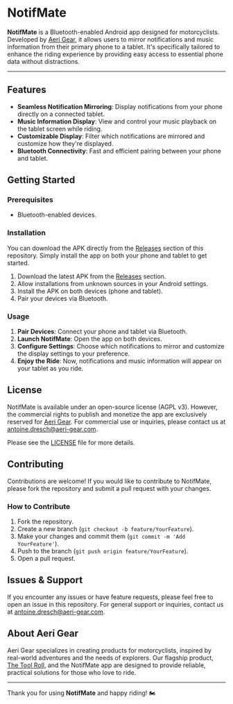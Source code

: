 # NotifMate

**NotifMate** is a Bluetooth-enabled Android app designed for motorcyclists. Developed by [Aeri Gear](https://aeri-gear.com/), it allows users to mirror notifications and music information from their primary phone to a tablet. It's specifically tailored to enhance the riding experience by providing easy access to essential phone data without distractions.

---

## Features

- **Seamless Notification Mirroring**: Display notifications from your phone directly on a connected tablet.
- **Music Information Display**: View and control your music playback on the tablet screen while riding.
- **Customizable Display**: Filter which notifications are mirrored and customize how they're displayed.
- **Bluetooth Connectivity**: Fast and efficient pairing between your phone and tablet.
  
## Getting Started

### Prerequisites

- Bluetooth-enabled devices.

### Installation

You can download the APK directly from the [Releases](#) section of this repository. Simply install the app on both your phone and tablet to get started.

1. Download the latest APK from the [Releases](#) section.
2. Allow installations from unknown sources in your Android settings.
3. Install the APK on both devices (phone and tablet).
4. Pair your devices via Bluetooth.

### Usage

1. **Pair Devices**: Connect your phone and tablet via Bluetooth.
2. **Launch NotifMate**: Open the app on both devices.
3. **Configure Settings**: Choose which notifications to mirror and customize the display settings to your preference.
4. **Enjoy the Ride**: Now, notifications and music information will appear on your tablet as you ride.

## License

NotifMate is available under an open-source license (AGPL v3). However, the commercial rights to publish and monetize the app are exclusively reserved for [Aeri Gear](https://aeri-gear.com/). For commercial use or inquiries, please contact us at [antoine.dresch@aeri-gear.com](mailto:antoine.dresch@aeri-gear.com).

Please see the [LICENSE](LICENSE) file for more details.

## Contributing

Contributions are welcome! If you would like to contribute to NotifMate, please fork the repository and submit a pull request with your changes.

### How to Contribute

1. Fork the repository.
2. Create a new branch (`git checkout -b feature/YourFeature`).
3. Make your changes and commit them (`git commit -m 'Add YourFeature'`).
4. Push to the branch (`git push origin feature/YourFeature`).
5. Open a pull request.

## Issues & Support

If you encounter any issues or have feature requests, please feel free to open an issue in this repository. For general support or inquiries, contact us at [antoine.dresch@aeri-gear.com](mailto:antoine.dresch@aeri-gear.com).

## About Aeri Gear

Aeri Gear specializes in creating products for motorcyclists, inspired by real-world adventures and the needs of explorers. Our flagship product, [The Tool Roll](https://aeri-gear.com/), and the NotifMate app are designed to provide reliable, practical solutions for those who love to ride.

---

Thank you for using **NotifMate** and happy riding! 🏍️

